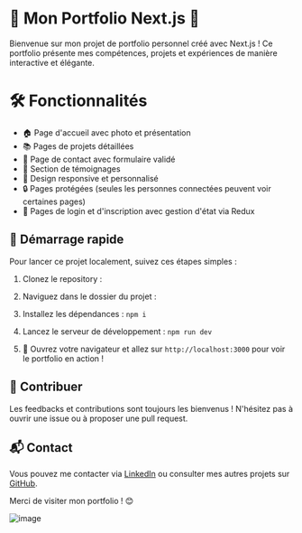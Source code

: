 # 🌟 Mon Portfolio Next.js 🚀

Bienvenue sur mon projet de portfolio personnel créé avec Next.js ! Ce portfolio présente mes compétences, projets et expériences de manière interactive et élégante.

# 🛠️ Fonctionnalités

- 🏠 Page d'accueil avec photo et présentation
- 📚 Pages de projets détaillées
- 📝 Page de contact avec formulaire validé
- 💬 Section de témoignages
- 🎨 Design responsive et personnalisé
- 🔒 Pages protégées (seules les personnes connectées peuvent voir certaines pages)
- 🔐 Pages de login et d'inscription avec gestion d'état via Redux

## 🚀 Démarrage rapide

Pour lancer ce projet localement, suivez ces étapes simples :

1. Clonez le repository :
2. Naviguez dans le dossier du projet :
3. Installez les dépendances : `npm i`
4. Lancez le serveur de développement :  `npm run dev`

5. 🎉 Ouvrez votre navigateur et allez sur `http://localhost:3000` pour voir le portfolio en action !

## 🤝 Contribuer

Les feedbacks et contributions sont toujours les bienvenus ! N'hésitez pas à ouvrir une issue ou à proposer une pull request.

## 📬 Contact

Vous pouvez me contacter via [LinkedIn](https://www.linkedin.com/in/idir-kebbiche-753289232/) ou consulter mes autres projets sur [GitHub](https://github.com/idir-kebbiche).

Merci de visiter mon portfolio ! 😊

![image](https://github.com/user-attachments/assets/f850e729-4946-4007-b888-1ca34cb3b3b7)
